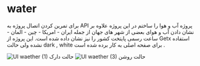# water

برای تمرین کردن اتصال پروژه به API پروژه آب و هوا را ساختم 
در این پروژه علاوه بر نشان دادن آب و هوای بعضی از شهر های جهان 
از جمله ایران - امریکا - چین - المان -
ساعت رسمی پایتخت کشور را نیز نشان داده شده است. 
این پروژه از Getx استفاده نشده ولی حالت dark , white برای صفحه اصلی به کار برده شده است .

![UI waether (1)](https://github.com/Sinapilban/Weather/assets/92651776/2f1a3637-6050-47a3-b203-a6801305dbf3)
حالت روشن 
![UI waether (3)](https://github.com/Sinapilban/Weather/assets/92651776/de341a55-eba0-4568-bb41-6ceb619ee3fd)
حالت دارک 
